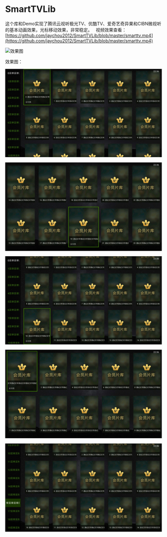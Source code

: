 # SmartTVLib


这个库和Demo实现了腾讯云视听极光TV、优酷TV、爱奇艺奇异果和CIBN微视听的基本动画效果，光标移动效果，非常稳定。   
视频效果查看：[https://github.com/jaychou2012/SmartTVLib/blob/master/smarttv.mp4](https://github.com/jaychou2012/SmartTVLib/blob/master/smarttv.mp4)    

![效果图](https://github.com/jaychou2012/SmartTVLib/blob/master/800.gif '效果图')    

效果图：  

![效果图1](https://github.com/jaychou2012/SmartTVLib/blob/master/20180408223609.309.jpg '效果图1')  

![效果图2](https://github.com/jaychou2012/SmartTVLib/blob/master/20180408223634.514.jpg '效果图2')    

![效果图3](https://github.com/jaychou2012/SmartTVLib/blob/master/20180408223612.558.jpg '效果图3')  

![效果图4](https://github.com/jaychou2012/SmartTVLib/blob/master/20180408223626.630.jpg '效果图4')  

![效果图5](https://github.com/jaychou2012/SmartTVLib/blob/master/20180408223621.931.jpg '效果图5')  
